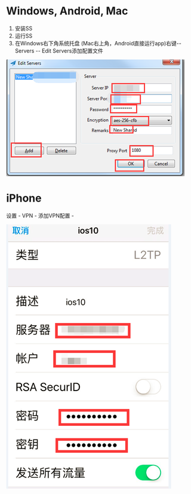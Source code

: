 # Windows, Android, Mac

1. 安装SS
2. 运行SS
3. 在Windows右下角系统托盘 (Mac右上角，Android直接运行app)右键--Servers -- Edit Servers添加配置文件

![Image of ss](https://github.com/ceociocto/helloworld/blob/master/ss.png)

# iPhone

设置 - VPN - 添加VPN配置 - 

![Image of ss](https://github.com/ceociocto/helloworld/blob/master/setup.png)
